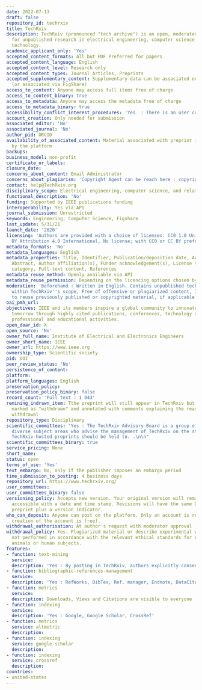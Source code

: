 ```yaml
---
date: 2022-07-13
draft: false
repository_id: techrxiv
title: TechRxiv
description: TechRxiv (pronounced "tech archive") is an open, moderated preprint server
  for unpublished research in electrical engineering, computer science, and related
  technology.
academic_applicant_only: 'Yes'
accepted_content_formats: All but PDF Preferred for papers
accepted_content_language: English
accepted_content_level: Research only
accepted_content_types: Journal Articles, Preprints
accepted_supplementary_content: Supplementary data can be associated on the same page
  (or associated via FigShare)
access_to_content: Anyone may access full items free of charge
access_to_content_binary: true
access_to_metadata: Anyone may access the metadata free of charge
access_to_metadata_binary: true
accessibility_conflict_interest_procedures: 'Yes  : There is an user code of conduct'
account_creation: Only needed for submission
associated_editor: 'No'
associated_journal: 'No'
author_pid: ORCID
availability_of_associated_content: Material associated with preprint is hosted also
  by the platform
backups:
business_model: non-profit
certificate_or_labels:
closure_date:
concerns_about_content: Email Administrator
concerns_about_plagiarism: 'Copyright Agent can be reach here : copyrights@ieee.org'
contact: help@TechRxiv.org
disciplinary_scope: Electrical engineering, computer science, and related technology
functional_description: 'No'
funding: Supported by IEEE publications funding
interoperability: Yes via API
journal_submission: Unrestricted
keywords: Engineering, Computer Science, Figshare
last_update: 5/31/21
launch_date: '2020'
licensing: 'Authors are provided with a choice of licenses: CC0 1.0 Universal, CC
  BY Attribution 4.0 International, No license; with CC0 or CC BY preferred'
metadata_formats: 'No'
metadata_languages: English
metadata_properties: Title, Identifier, Publication/deposition date, Author name(s),
  Abstract, Author affiliation(s), Funder acknowledgement(s), License type(s), Subject
  category, Full-text content, References
metadata_reuse_method: Openly available via API
metadata_reuse_permission: Depending on the licencing options chosen by the author
moderation: 'Beforehand : Written in English, Contains unpublished technical content
  within TechRxiv''s scope, Free of offensive or plagiarized content, Includes permission
  to reuse previously published or copyrighted material, if applicable'
oai_pmh_url:
objectives: IEEE and its members inspire a global community to innovate for a better
  tomorrow through highly cited publications, conferences, technology standards, and
  professional and educational activities.
open_doar_id: X
open_source: 'No'
owner_full_name: Institute of Electrical and Electronics Engineers
owner_short_name: IEEE
owner_url: https://www.ieee.org
ownership_type: Scientific society
pid: DOI
peer_review_status: 'No'
persistence_of_content:
platform:
platform_languages: English
preservation_policy:
preservation_policy_binary: false
record_count: 'Full text : 1 043'
remining_indrawn_item: Tthe preprint will still appear in TechRxiv but it will be
  marked as "withdrawn" and annotated with comments explaining the reason for the
  withdrawal
repository_type: Disciplinary
scientific_committees: "Yes : The TechRxiv Advisory Board is a group of experts across
  diverse subject areas who advise the management of TechRxiv on the standards that
  TechRxiv-hosted preprints should be held to. .\n\n"
scientific_committees_binary: true
service_pricing: None
short_name:
status: open
terms_of_use: 'Yes'
text_embargo: No, only if the publisher imposes an embargo period
time_submission_to_posting: 4 business days
repository_url: https://www.techrxiv.org/
user_committees:
user_committees_binary: false
versioning_policy: Accepts new version. Your original version will remain publicly
  accessible with a date and time stamp. Revisions will have the same DOI as the original
  preprint plus a version indicator.
who_can_deposit: Anyone can post on the platform. Only an account is required ( The
  creation of the account is free).
withdrawal_authorisation: At author's request with moderator approval
withdrawal_policy: Yes. Plagiarized material or describe experimental work that is
  not performed in accordance with the relevant ethical standards for research using
  animals or human subjects.
features:
- function: text-mining
  service:
  description: 'Yes : By posting in TechRxiv, authors explicitly consent to text mining'
- function: bibliographic-references-management
  service:
  description: 'Yes : RefWorks, BibTex, Ref. manager, Endnote, DataCite, NLM, DC'
- function: metrics
  service:
  description: Downloads, Views and Citations are visible to everyone
- function: indexing
  service:
  description: 'Yes : Google, Google Scholar, CrossRef'
- function: metrics
  service: altmetric
  description:
- function: indexing
  service: google-scholar
  description:
- function: indexing
  service: crossref
  description:
countries:
- united-states
---
```



